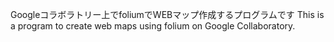 Googleコラボラトリー上でfoliumでWEBマップ作成するプログラムです
This is a program to create web maps using folium on Google Collaboratory.
